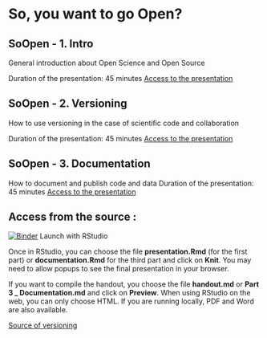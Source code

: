 # So, you want to go Open?

## SoOpen - 1. Intro

General introduction about Open Science and Open Source

Duration of the presentation: 45 minutes
[Access to the presentation](https://epfl-scitas.github.io/SoOpen-intro/presentation.html)

## SoOpen - 2. Versioning

How to use versioning in the case of scientific code and collaboration

Duration of the presentation: 45 minutes
[Access to the presentation](https://epfl-scitas.github.io/SoOpen-intro/versioning.pdf)


## SoOpen - 3. Documentation
How to document and publish code and data
Duration of the presentation: 45 minutes
[Access to the presentation](https://epfl-scitas.github.io/SoOpen-intro/documentation.html)




## Access from the source :

[![Binder](https://mybinder.org/badge.svg)](https://mybinder.org/v2/gh/epfl-scitas/SoOpen-Intro/master?urlpath=rstudio) Launch with RStudio

Once in RStudio, you can choose the file **presentation.Rmd** (for the first part) or **documentation.Rmd** for the third part and click on **Knit**. You may need to allow popups to see the final presentation in your browser.

If you want to compile the handout, you choose the file **handout.md**  or **Part 3 _ Documentation.md** and click on **Preview**. When using RStudio on the web, you can only choose HTML. If you are running locally, PDF and Word are also available.

[Source of versioning](https://c4science.ch/source/VCSRepo)
